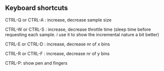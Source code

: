 ## Keyboard shortcuts
CTRL-Q or CTRL-A : increase, decrease sample size

CTRL-W or CTRL-S : increase, decrease throttle time (sleep time before requesting each sample. i use it to show the incremental nature a bit better)

CTRL-E or CTRL-D : increase, decrease nr of x bins

CTRL-R or CTRL-F : increase, decrease nr of y bins

CTRL-P: show pen and fingers
